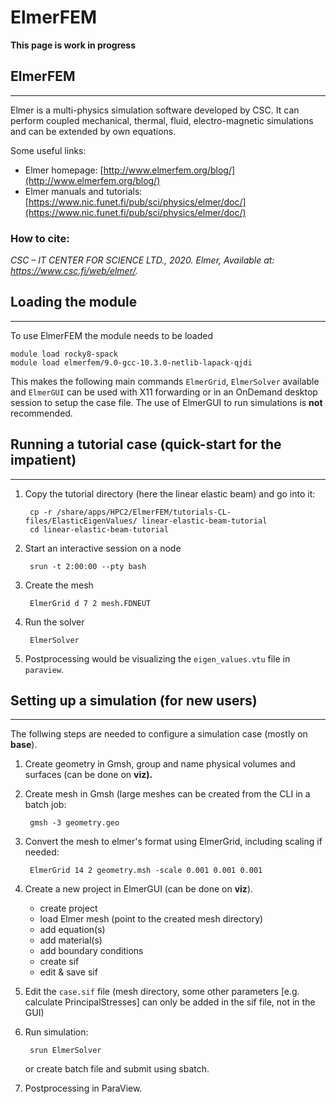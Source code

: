 
# ElmerFEM

**This page is work in progress**

## ElmerFEM 

---

Elmer is a multi-physics simulation software developed by CSC. It can perform coupled mechanical, thermal, fluid, electro-magnetic simulations and can be extended by own equations.

Some useful links:

 - Elmer homepage: [http://www.elmerfem.org/blog/](http://www.elmerfem.org/blog/)
 - Elmer manuals and tutorials: [https://www.nic.funet.fi/pub/sci/physics/elmer/doc/](https://www.nic.funet.fi/pub/sci/physics/elmer/doc/)

### How to cite:

_CSC – IT CENTER FOR SCIENCE LTD., 2020. Elmer, Available at: https://www.csc.fi/web/elmer/._

## Loading the module

---

To use ElmerFEM the module needs to be loaded

	module load rocky8-spack    
	module load elmerfem/9.0-gcc-10.3.0-netlib-lapack-qjdi

This makes the following main commands `ElmerGrid`, `ElmerSolver` available and `ElmerGUI` can be used with X11 forwarding or in an OnDemand desktop session to setup the case file. The use of ElmerGUI to run simulations is **not** recommended.

## Running a tutorial case (quick-start for the impatient)

---

1. Copy the tutorial directory (here the linear elastic beam) and go into it:

	    cp -r /share/apps/HPC2/ElmerFEM/tutorials-CL-files/ElasticEigenValues/ linear-elastic-beam-tutorial
    	cd linear-elastic-beam-tutorial

2. Start an interactive session on a node

	    srun -t 2:00:00 --pty bash

3. Create the mesh

	    ElmerGrid d 7 2 mesh.FDNEUT

4. Run the solver

	    ElmerSolver

5. Postprocessing would be visualizing the `eigen_values.vtu` file in `paraview`.

## Setting up a simulation (for new users)

---


The follwing steps are needed to configure a simulation case (mostly on **base**).   

1. Create geometry in Gmsh, group and name physical volumes and surfaces (can be done on **viz).**    

2. Create mesh in Gmsh (large meshes can be created from the CLI in a batch job: 
	
		gmsh -3 geometry.geo

3. Convert the mesh to elmer's format using ElmerGrid, including scaling if needed: 

		ElmerGrid 14 2 geometry.msh -scale 0.001 0.001 0.001

4. Create a new project in ElmerGUI (can be done on **viz**). 

    - create project  
    - load Elmer mesh (point to the created mesh directory)   
    - add equation(s)  
    - add material(s)  
    - add boundary conditions  
    - create sif   
    - edit & save sif   

5. Edit the `case.sif` file (mesh directory, some other parameters [e.g. calculate PrincipalStresses] can only be added in the sif file, not in the GUI)

6. Run simulation: 

		srun ElmerSolver 
	or create batch file and submit using sbatch.

7. Postprocessing in ParaView.
